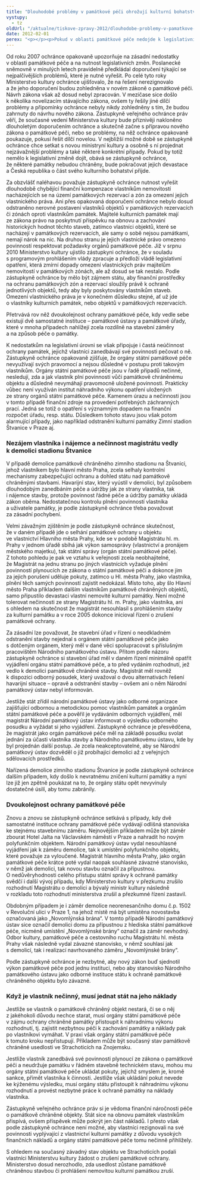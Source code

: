 ```yaml
---
title: "Dlouhodobé problémy v památkové péči ohrožují kulturní bohatství České republiky"
vystupy:
  - tz
oldUrl: "/aktualne/tiskove-zpravy-2012/dlouhodobe-problemy-v-pamatkove-peci-ohrozuji-kulturni-bohatstvi-ceske-republiky"
date: 2012-02-01
perex: "<p></p><p>Pokud v oblasti památkové péče nedojde k legislativní změně a neodstraní se problémy, na něž ombudsman dlouhodobě upozorňuje, obává se zástupkyně ochránce, že některé památky nebudou dostatečně chráněny, bude pokračovat jejich devastace a Česká republika přijde o část svého kulturního bohatství.</p>"
---
```


<!-- imported from the old website -->

<p>Od roku 2007 ochránce opakovaně upozorňuje na zásadní nedostatky v oblasti památkové péče a na nutnost legislativních změn. Poslanecké sněmovně v minulých letech pravidelně předkládal doporučení týkající se nejpalčivějších problémů, které je nutné vyřešit. Po celé tyto roky Ministerstvo kultury ochránce ujišťovalo, že na řešení nerezignovalo a že jeho doporučení budou zohledněna v novém zákoně o památkové péči. Návrh zákona však až dosud nebyl zpracován. V mezičase sice došlo k několika novelizacím stávajícího zákona, ovšem ty řešily jiné dílčí problémy a připomínky ochránce nebyly nikdy zohledněny s tím, že budou zahrnuty do návrhu nového zákona. Zástupkyně veřejného ochránce práv věří, že současné vedení Ministerstva kultury bude příznivěji nakloněno dlouholetým doporučením ochránce a skutečně začne s přípravou nového zákona o památkové péči, nebo se problémy, na něž ochránce opakovaně poukazuje, pokusí řešit dílčí novelou. V nejbližší možné době se zástupkyně ochránce chce setkat s novou ministryní kultury a osobně s ní projednat nejzávažnější problémy a také některé konkrétní případy. Pokud by totiž nemělo k legislativní změně dojít, obává se zástupkyně ochránce, že některé památky nebudou chráněny, bude pokračovat jejich devastace a Česká republika o část svého kulturního bohatství přijde.</p><p>Za obzvlášť naléhavou považuje zástupkyně ochránce nutnost vyřešit dlouhodobě chybějící finanční kompenzace vlastníkům nemovitostí nacházejících se na území památkových rezervací a zón za omezení jejich vlastnického práva. Ani přes opakovaná doporučení ochránce nebylo dosud odstraněno nerovné postavení vlastníků objektů v památkových rezervacích či zónách oproti vlastníkům památek. Majitelé kulturních památek mají ze zákona právo na poskytnutí příspěvku na obnovu a zachování historických hodnot těchto staveb, zatímco vlastníci objektů, které se nacházejí v památkových rezervacích, ale samy o sobě nejsou památkami, nemají nárok na nic. Na druhou stranu je jejich vlastnické právo omezeno povinností respektovat požadavky orgánů památkové péče. Již v srpnu 2010 Ministerstvo kultury ujistilo zástupkyni ochránce, že v souladu s programovým prohlášením vlády zpracuje a předloží vládě legislativní opatření, která zmírní dopady omezení vlastnických práv majitelům nemovitostí v památkových zónách, ale až dosud se tak nestalo. Podle zástupkyně ochránce by mělo být zájmem státu, aby finanční prostředky na ochranu památkových zón a rezervací sloužily právě k ochraně jednotlivých objektů, tedy aby byly poskytovány vlastníkům staveb. Omezení vlastnického práva je v konečném důsledku stejné, ať už jde o vlastníky kulturních památek, nebo objektů v památkových rezervacích.</p><p>Přetrvává rov něž dvoukolejnost ochrany památkové péče, kdy vedle sebe existují dvě samostatné instituce – památkové ústavy a památkové úřady, které v mnoha případech nahlížejí zcela rozdílně na stavební záměry a na způsob péče o památky.</p><p>K nedostatkům na legislativní úrovni se však připojuje i častá neúčinnost ochrany památek, jejichž vlastníci zanedbávají své povinnosti pečovat o ně. Zástupkyně ochránce opakovaně zjišťuje, že orgány státní památkové péče nevyužívají svých pravomocí a nejsou důsledné v postupu proti takovým vlastníkům. Orgány státní památkové péče jsou v řadě případů nečinné, nesledují, zda a jak vlastník plní povinnosti vůči památkově chráněnému objektu a důsledně nevymáhají pravomocně uložené povinnosti. Prakticky vůbec není využíván institut náhradního výkonu opatření uložených ze strany orgánů státní památkové péče. Kamenem úrazu a nečinnosti jsou v tomto případě finanční zdroje na provedení potřebných záchranných prací. Jedná se totiž o opatření s významným dopadem na finanční rozpočet úřadu, resp. státu. Důsledkem tohoto stavu jsou však potom alarmující případy, jako například odstranění kulturní památky Zimní stadion Štvanice v Praze aj. </p><h3>Nezájem vlastníka i nájemce a nečinnost magistrátu vedly k demolici stadionu Štvanice</h3><p>V případě demolice památkově chráněného zimního stadionu na Štvanici, jehož vlastníkem bylo hlavní město Praha, zcela selhaly kontrolní mechanismy zabezpečující ochranu a dohled státu nad památkově chráněnými stavbami. Havarijní stav, který vyústil v demolici, byl způsobem dlouhodobým zanedbáním péče a údržby jak ze strany vlastníka, tak i nájemce stavby, protože povinnost řádné péče a údržby památky ukládá zákon oběma. Nedostatečnou kontrolu plnění povinností vlastníka a uživatele památky, je podle zástupkyně ochránce třeba považovat za zásadní pochybení.</p><p>Velmi závažným zjištěním je podle zástupkyně ochránce skutečnost, že v daném případě jde o selhání památkové ochrany u objektu ve vlastnictví Hlavního města Prahy, kde se v podobě Magistrátu hl. m. Prahy v jednom úřadě sbíhá jak výkon samosprávy (vlastnictví a pronájem městského majetku), tak státní správy (orgán státní památkové péče). Z tohoto pohledu je pak ve vztahu k veřejnosti zcela neobhajitelné, že Magistrát na jednu stranu po jiných vlastnících vyžaduje plnění povinností plynoucích ze zákona o státní památkové péči a dokonce jim za jejich porušení uděluje pokuty, zatímco u Hl. města Prahy, jako vlastníka, plnění těch samých povinností zajistit nedokázal. Místo toho, aby šlo Hlavní město Praha příkladem dalším vlastníkům památkově chráněných objektů, samo připustilo devastaci vlastní nemovité kulturní památky. Není možné tolerovat nečinnosti ze strany Magistrátu hl. m. Prahy, jako vlastníka, ani s ohledem na skutečnost že magistrát nesouhlasil s prohlášením stavby za kulturní památku a v roce 2005 dokonce inicioval řízení o zrušení památkové ochrany.</p><p>Za zásadní lze považovat, že stavební úřad v řízení o neodkladném odstranění stavby nejednal s orgánem státní památkové péče jako s dotčeným orgánem, který měl v dané věci spolupracovat s příslušným pracovištěm Národního památkového ústavu. Přitom podle názoru zástupkyně ochránce si stavební úřad měl v daném řízení minimálně opatřit vyjádření orgánu státní památkové péče, a to před vydáním rozhodnutí, jež vedlo k demolici památkově chráněné stavby. Magistrát měl rovněž k dispozici odborný posudek, který uvažoval o dvou alternativách řešení havarijní situace – opravě a odstranění stavby – ovšem ani o něm Národní památkový ústav nebyl informován. </p><p>Jestliže stát zřídil národní památkové ústavy jako odborné organizace zajišťující odbornou a metodickou pomoc vlastníkům památek a orgánům státní památkové péče a pověřil je vydáváním odborných vyjádření, měl magistrát Národní památkový ústav informovat o výsledku odborného posudku a vyžádat si jeho vyjádření. Zástupkyně ochránce je přesvědčena, že magistrát jako orgán památkové péče měl na základě posudku svolat jednání za účasti vlastníka stavby a Národního památkovému ústavu, kde by byl projednán další postup. Je zcela neakceptovatelné, aby se Národní památkový ústav dozvěděl o již probíhající demolici až z veřejných sdělovacích prostředků.</p><p>Nařízená demolice zimního stadionu Štvanice je podle zástupkyně ochránce dalším případem, kdy došlo k nevratnému zničení kulturní památky a nyní lze již jen zpětně poukázat na to, že orgány státu opět nevyvinuly dostatečné úsilí, aby tomu zabránily. </p><h3>Dvoukolejnost ochrany památkové péče</h3><p>Znovu a znovu se zástupkyně ochránce setkává s případy, kdy dvě samostatné instituce ochrany památkové péče vydávají odlišná stanoviska ke stejnému stavebnímu záměru. Nejnovějším příkladem může být záměr zbourat Hotel Jalta na Václavském náměstí v Praze a nahradit ho novým polyfunkčním objektem. Národní památkový ústav vydal nesouhlasné vyjádření jak k záměru demolice, tak k umístění polyfunkčního objektu, které považuje za vyloučené. Magistrát hlavního města Prahy, jako orgán památkové péče krátce poté vydal naopak souhlasné závazné stanovisko, v němž jak demolici, tak novou stavbu označil za přípustnou. O nedůvěryhodnosti celého přístupu státní správy k ochraně památky svědčí i další vývoj případu, kdy Ministerstvo kultury v přezkumu zrušilo rozhodnutí Magistrátu o demolici a bývalý ministr kultury následně v rozkladu toto rozhodnutí ministerstva zrušil a přezkumné řízení zastavil.</p><p>Obdobným případem je i záměr demolice neorenesančního domu č.p. 1502 v Revoluční ulici v Praze 1, na jehož místě má být umístěna novostavba označovaná jako „Novomlýnská brána“. V tomto případě Národní památkový ústav sice označil demolici domu za přípustnou z hlediska státní památkové péče, nicméně umístění „Novomlýnské brány“ označil za záměr nevhodný. Odbor kultury, památkové péče a cestovního ruchu Magistrátu hl. města Prahy však následně vydal závazné stanovisko, v němž souhlasí jak s demolicí, tak i realizací navrhovaného záměru „Novomlýnské brány“. </p><p>Podle zástupkyně ochránce je nezbytné, aby nový zákon buď sjednotil výkon památkové péče pod jednu instituci, nebo aby stanovisko Národního památkového ústavu jako odborné instituce státu k ochraně památkově chráněného objektu bylo závazné.</p><h3>Když je vlastník nečinný, musí jednat stát na jeho náklady</h3><p>Jestliže se vlastník o památkově chráněný objekt nestará, či se o něj z jakéhokoli důvodu nechce starat, musí orgány státní památkové péče v zájmu ochrany chráněné památky přistoupit k náhradnímu výkonu rozhodnutí, tj. zajistit nezbytnou péči k zachování památky a náklady pak po vlastníkovi vymáhat. V praxi však orgány státní památkové péče k tomuto kroku nepřistupují. Příkladem může být současný stav památkově chráněné usedlosti ve Strachoticích na Znojemsku.</p><p>Jestliže vlastník zanedbává své povinnosti plynoucí ze zákona o památkové péči a neudržuje památku v řádném stavebně technickém stavu, mohou mu orgány státní památkové péče ukládat pokuty, jejichž smyslem je, kromě sankce, přimět vlastníka k činnosti. Jestliže však ukládání pokut nevede ke kýženému výsledku, musí orgány státu přistoupit k náhradnímu výkonu rozhodnutí a provést nezbytné práce k ochraně památky na náklady vlastníka.</p><p>Zástupkyně veřejného ochránce práv si je vědoma finanční náročnosti péče o památkově chráněné objekty. Stát sice na obnovu památek vlastníkům přispívá, ovšem příspěvek může pokrýt jen část nákladů. I přesto však podle zástupkyně ochránce není možné, aby vlastníci rezignovali na své povinnosti vyplývající z vlastnictví kulturní památky z důvodu vysokých finančních nákladů a orgány státní památkové péče tomu nečinně přihlížely.</p>S ohledem na současný závadný stav objektu ve Strachoticích podali vlastníci Ministerstvu kultury žádost o zrušení památkové ochrany. Ministerstvo dosud nerozhodlo, zda usedlost zůstane památkově chráněnou stavbou či prohlášení nemovitou kulturní památkou zruší.

